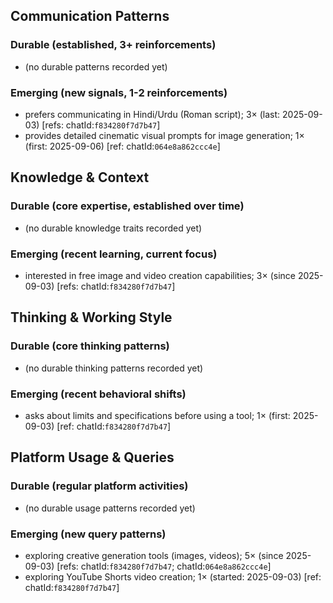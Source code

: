 ## Communication Patterns
### Durable (established, 3+ reinforcements)
- (no durable patterns recorded yet)

### Emerging (new signals, 1-2 reinforcements)
- prefers communicating in Hindi/Urdu (Roman script); 3× (last: 2025-09-03) [refs: chatId:`f834280f7d7b47`]
- provides detailed cinematic visual prompts for image generation; 1× (first: 2025-09-06) [ref: chatId:`064e8a862ccc4e`]

## Knowledge & Context
### Durable (core expertise, established over time)
- (no durable knowledge traits recorded yet)

### Emerging (recent learning, current focus)
- interested in free image and video creation capabilities; 3× (since 2025-09-03) [refs: chatId:`f834280f7d7b47`]

## Thinking & Working Style
### Durable (core thinking patterns)
- (no durable thinking patterns recorded yet)

### Emerging (recent behavioral shifts)
- asks about limits and specifications before using a tool; 1× (first: 2025-09-03) [ref: chatId:`f834280f7d7b47`]

## Platform Usage & Queries
### Durable (regular platform activities)
- (no durable usage patterns recorded yet)

### Emerging (new query patterns)
- exploring creative generation tools (images, videos); 5× (since 2025-09-03) [refs: chatId:`f834280f7d7b47`; chatId:`064e8a862ccc4e`]
- exploring YouTube Shorts video creation; 1× (started: 2025-09-03) [ref: chatId:`f834280f7d7b47`]